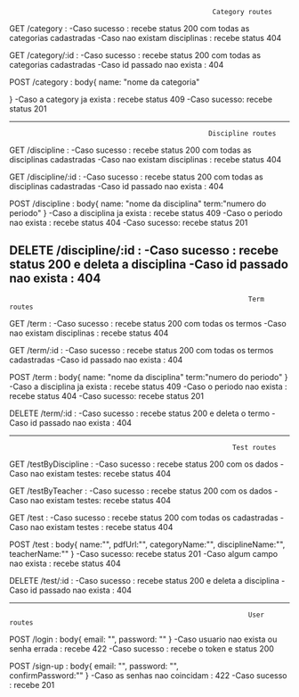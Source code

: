                                                        Category routes

GET /category :
-Caso sucesso : recebe status 200 com todas as categorias cadastradas
-Caso nao existam disciplinas : recebe status 404

GET /category/:id :
-Caso sucesso : recebe status 200 com todas as categorias cadastradas
-Caso id passado nao exista : 404

POST /category :
body{
  name: "nome da categoria"
 
  }
-Caso a category ja exista : recebe status 409
-Caso sucesso: recebe status 201

----------------------------------------------------------------------------------------------------------------------------------
                                                      Discipline routes

GET /discipline :
-Caso sucesso : recebe status 200 com todas as disciplinas cadastradas
-Caso nao existam disciplinas : recebe status 404

GET /discipline/:id :
-Caso sucesso : recebe status 200 com todas as disciplinas cadastradas
-Caso id passado nao exista : 404

POST /discipline :
body{
  name: "nome da disciplina"
  term:"numero do periodo"
  }
-Caso a disciplina ja exista : recebe status 409
-Caso o periodo nao exista : recebe status 404
-Caso sucesso: recebe status 201

DELETE  /discipline/:id :
-Caso sucesso : recebe status 200 e deleta a disciplina 
-Caso id passado nao exista : 404
 ----------------------------------------------------------------------------------------------------------------------------------
                                                                Term routes


GET /term :
-Caso sucesso : recebe status 200 com todas os termos
-Caso nao existam disciplinas : recebe status 404

GET /term/:id :
-Caso sucesso : recebe status 200 com todas  os termos cadastradas
-Caso id passado nao exista : 404

POST /term :
body{
  name: "nome da disciplina"
  term:"numero do periodo"
  }
-Caso a disciplina ja exista : recebe status 409
-Caso o periodo nao exista : recebe status 404
-Caso sucesso: recebe status 201

DELETE  /term/:id :
-Caso sucesso : recebe status 200 e deleta o termo
-Caso id passado nao exista : 404

-----------------------------------------------------------------------------------------------------------------------------------
                                                            Test routes

GET /testByDiscipline :
-Caso sucesso : recebe status 200 com os dados 
-Caso nao existam testes: recebe status 404


GET /testByTeacher :
-Caso sucesso : recebe status 200 com os dados 
-Caso nao existam testes: recebe status 404

GET /test :
-Caso sucesso : recebe status 200 com todas os cadastradas
-Caso nao existam testes : recebe status 404

POST /test :
body{
  name:"",
  pdfUrl:"", 
  categoryName:"",
  disciplineName:"",
  teacherName:""
}
-Caso sucesso: recebe status 201
-Caso algum campo nao exista : recebe status 404

DELETE  /test/:id :
-Caso sucesso : recebe status 200 e deleta a disciplina 
-Caso id passado nao exista : 404


-----------------------------------------------------------------------------------------------------------------------------------
                                                                User routes 

POST /login :
body{
 email: "",
  password: ""
 }
-Caso usuario nao exista ou senha errada  : recebe 422
-Caso sucesso : recebe o token e status 200

POST /sign-up :
body{
  email: "",
  password: "",    
 confirmPassword:""
 }
 -Caso as senhas nao coincidam : 422
 -Caso sucesso : recebe 201
